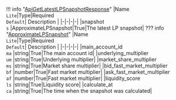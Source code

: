 !!! info "[ApiGetLatestLPSnapshotResponse](schemas/api_get_latest_lp_snapshot_response.md)"
    |Name<br>`Lite`|Type|Required<br>`Default`| Description |
    |-|-|-|-|
    |snapshot<br>`s` |ApproximateLPSnapshot|True|The latest LP snapshot|
    ??? info "[ApproximateLPSnapshot](schemas/approximate_lp_snapshot.md)"
        |Name<br>`Lite`|Type|Required<br>`Default`| Description |
        |-|-|-|-|
        |main_account_id<br>`ma` |string|True|The main account id|
        |underlying_multiplier<br>`um` |string|True|Underlying multiplier|
        |market_share_multiplier<br>`ms` |string|True|Market share multiplier|
        |bid_fast_market_multiplier<br>`bf` |number|True|Fast market multiplier|
        |ask_fast_market_multiplier<br>`af` |number|True|Fast market multiplier|
        |liquidity_score<br>`ls` |string|True|Liquidity score|
        |calculate_at<br>`ca` |string|True|The time when the snapshot was calculated|
